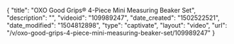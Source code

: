{
    "title": "OXO Good Grips&reg; 4-Piece Mini Measuring Beaker Set",
    "description": "",
    "videoid": "109989247",
    "date_created": "1502522521",
    "date_modified": "1504812898",
    "type": "captivate",
    "layout": "video",
    "url": "\/v\/oxo-good-grips-4-piece-mini-measuring-beaker-set\/109989247"
}